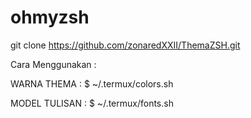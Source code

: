 # ohmyzsh
git clone https://github.com/zonaredXXII/ThemaZSH.git

Cara Menggunakan :

WARNA THEMA :
$ ~/.termux/colors.sh

MODEL TULISAN :
$ ~/.termux/fonts.sh 
